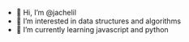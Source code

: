 - 👋 Hi, I’m @jachelil
- 👀 I’m interested in data structures and algorithms
- 🌱 I’m currently learning javascript and python

<!---
jachelil/jachelil is a ✨ special ✨ repository because its `README.md` (this file) appears on your GitHub profile.
You can click the Preview link to take a look at your changes.
--->
